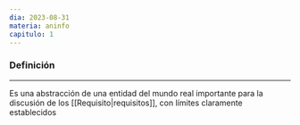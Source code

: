 ```yaml
---
dia: 2023-08-31
materia: aninfo
capitulo: 1
---
```

### Definición
---
Es una abstracción de una entidad del mundo real importante para la discusión de los [[Requisito|requisitos]], con límites claramente establecidos